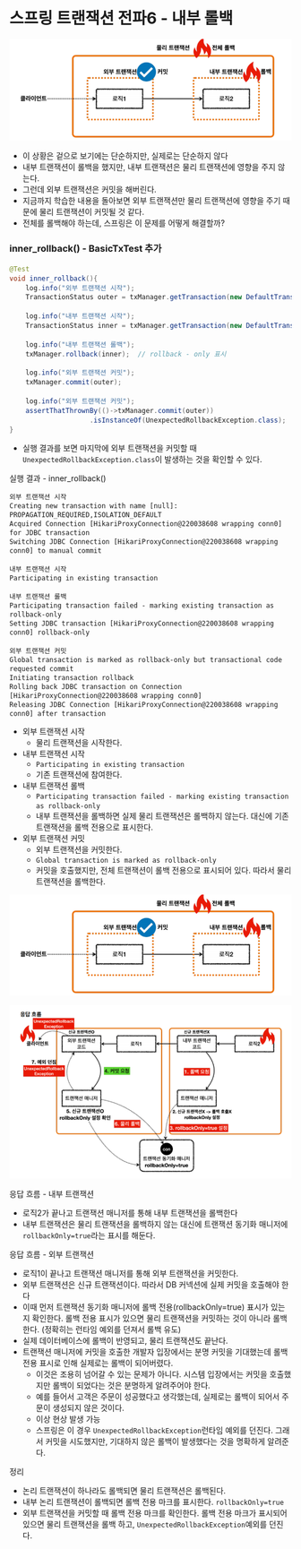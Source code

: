 # 스프링 트랜잭션 전파6 - 내부 롤백

![10.png](Image%2F10.png)
- 이 상황은 겉으로 보기에는 단순하지만, 실제로는 단순하지 않다
- 내부 트랜잭션이 롤백을 했지만, 내부 트랜잭션은 물리 트랜잭션에 영향을 주지 않는다.
- 그런데 외부 트랜잭션은 커밋을 해버린다.
- 지금까지 학습한 내용을 돌아보면 외부 트랜잭션만 물리 트랜잭션에 영향을 주기 때문에 물리 트랜잭션이 커밋될 것 같다.
- 전체를 롤백해야 하는데, 스프링은 이 문제를 어떻게 해결할까?

### inner_rollback() - BasicTxTest 추가

```java
@Test
void inner_rollback(){
    log.info("외부 트랜잭션 시작");
    TransactionStatus outer = txManager.getTransaction(new DefaultTransactionDefinition());
    
    log.info("내부 트랜잭션 시작");
    TransactionStatus inner = txManager.getTransaction(new DefaultTransactionDefinition());
    
    log.info("내부 트랜잭션 롤백");
    txManager.rollback(inner);  // rollback - only 표시

    log.info("외부 트랜잭션 커밋");
    txManager.commit(outer);
    
    log.info("외부 트랜잭션 커밋");
    assertThatThrownBy(()->txManager.commit(outer))
                    .isInstanceOf(UnexpectedRollbackException.class);
}
```
- 실행 결과를 보면 마지막에 외부 트랜잭션을 커밋할 때 ``UnexpectedRollbackException.class``이 발생하는 것을 확인할 수 있다.

실행 결과 - inner_rollback()
```text
외부 트랜잭션 시작
Creating new transaction with name [null]: PROPAGATION_REQUIRED,ISOLATION_DEFAULT
Acquired Connection [HikariProxyConnection@220038608 wrapping conn0] for JDBC transaction
Switching JDBC Connection [HikariProxyConnection@220038608 wrapping conn0] to manual commit

내부 트랜잭션 시작
Participating in existing transaction

내부 트랜잭션 롤백
Participating transaction failed - marking existing transaction as rollback-only
Setting JDBC transaction [HikariProxyConnection@220038608 wrapping conn0] rollback-only

외부 트랜잭션 커밋
Global transaction is marked as rollback-only but transactional code requested commit
Initiating transaction rollback
Rolling back JDBC transaction on Connection [HikariProxyConnection@220038608 wrapping conn0]
Releasing JDBC Connection [HikariProxyConnection@220038608 wrapping conn0] after transaction
```
- 외부 트랜잭션 시작
  - 물리 트랜잭션을 시작한다.
- 내부 트랜잭션 시작
  - ``Participating in existing transaction``
  - 기존 트랜잭션에 참여한다.
- 내부 트랜잭션 롤백
  - ``Participating transaction failed - marking existing transaction as rollback-only``
  - 내부 트랜잭션을 롤백하면 실제 물리 트랜잭션은 롤백하지 않는다. 대신에 기존 트랜잭션을 롤백 전용으로
    표시한다.
- 외부 트랜잭션 커밋
  - 외부 트랜잭션을 커밋한다.
  - ``Global transaction is marked as rollback-only``
  - 커밋을 호출했지만, 전체 트랜잭션이 롤백 전용으로 표시되어 있다. 따라서 물리 트랜잭션을 롤백한다.


![10.png](Image%2F10.png)

![14.png](Image%2F14.png)

응답 흐름 - 내부 트랜잭션
- 로직2가 끝나고 트랜잭션 매니저를 통해 내부 트랜잭션을 롤백한다
- 내부 트랜잭션은 물리 트랜잭션을 롤백하지 않는 대신에 트랜잭션 동기화 매니저에 ``rollbackOnly=true``라는 표시를 해둔다.

응답 흐름 - 외부 트랜잭션
- 로직1이 끝나고 트랜잭션 매니저를 통해 외부 트랜잭션을 커밋한다.
- 외부 트랜잭션은 신규 트랜잭션이다. 따라서 DB 커넥션에 실제 커밋을 호출해야 한다
- 이때 먼저 트랜잭션 동기화 매니저에 롤백 전용(rollbackOnly=true) 표시가 있는지 확인한다. 
  롤백 전용 표시가 있으면 물리 트랜잭션을 커밋하는 것이 아니라 롤백한다. (정확히는 런타임 예외를 던져서 롤백 유도)
- 실제 데이터베이스에 롤백이 반영되고, 물리 트랜잭션도 끝난다.
- 트랜잭션 매니저에 커밋을 호출한 개발자 입장에서는 분명 커밋을 기대했는데 롤백 전용 표시로 인해 실제로는 롤백이 되어버렸다. 
  - 이것은 조용히 넘어갈 수 있는 문제가 아니다. 시스템 입장에서는 커밋을 호출했지만 롤백이 되었다는 것은
    분명하게 알려주어야 한다.
  - 예를 들어서 고객은 주문이 성공했다고 생각했는데, 실제로는 롤백이 되어서 주문이 생성되지 않은 것이다.
  - 이상 현상 발생 가능 
  - 스프링은 이 경우 ``UnexpectedRollbackException``런타임 예외를 던진다. 그래서 커밋을 시도했지만, 
    기대하지 않은 롤백이 발생했다는 것을 명확하게 알려준다.

정리
- 논리 트랜잭션이 하나라도 롤백되면 물리 트랜잭션은 롤백된다.
- 내부 논리 트랜잭션이 롤백되면 롤백 전용 마크를 표시한다. ``rollbackOnly=true``
- 외부 트랜잭션을 커밋할 때 롤백 전용 마크를 확인한다. 롤백 전용 마크가 표시되어 있으면 물리 트랜잭션을 롤백
  하고, ``UnexpectedRollbackException``예외를 던진다.

